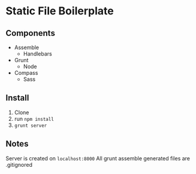 Static File Boilerplate
==============

Components
----------
+ Assemble
	+ Handlebars
+ Grunt
	+ Node
+ Compass
	+ Sass

Install
----------
1. Clone
2. run `npm install`
3. `grunt server`

Notes
----------
Server is created on `localhost:8000`
All grunt assemble generated files are .gitignored
